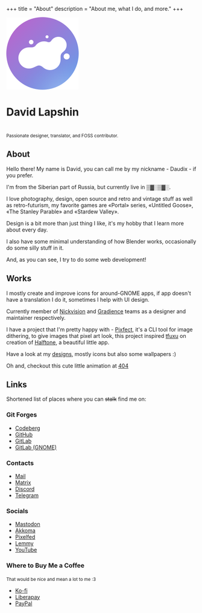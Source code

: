+++
title = "About"
description = "About me, what I do, and more."
+++

<div class="about-splash">
  <img class="avatar transparent drop-shadow" src="logo.svg" alt="My logo" />
  <h1 class="header">David Lapshin</h1>
  <br />
  <small>Passionate designer, translator, and FOSS contributor.</small>
</div>

## About

Hello there! My name is David, you can call me by my nickname - Daudix - if you prefer.

I'm from the Siberian part of Russia, but currently live in ▒▓░▒▓░.

I love photography, design, open source and retro and vintage stuff as well as retro-futurism, my favorite games are «Portal» series, «Untitled Goose», «The Stanley Parable» and «Stardew Valley».

Design is a bit more than just thing I like, it's my hobby that I learn more about every day.

I also have some minimal understanding of how Blender works, occasionally do some silly stuff in it.

And, as you can see, I try to do some web development!

## Works

I mostly create and improve icons for around-GNOME apps, if app doesn't have a translation I do it, sometimes I help with UI design.

Currently member of [Nickvision](https://nickvision.org) and [Gradience](https://gradienceteam.github.io) teams as a designer and maintainer respectively.

I have a project that I'm pretty happy with - [Pixfect](https://codeberg.org/daudix/Pixfect), it's a CLI tool for image dithering, to give images that pixel art look, this project inspired [tfuxu](https://github.com/tfuxu) on creation of [Halftone](https://github.com/tfuxu/Halftone), a beautiful little app.

Have a look at my [designs](@/design/index.md), mostly icons but also some wallpapers :)

Oh and, checkout this cute little animation at [404](/ananas-duck)

## Links

Shortened list of places where you can ~~stalk~~ find me on:

### Git Forges

- [Codeberg](https://codeberg.org/daudix)
- [GitHub](https://github.com/daudix)
- [GitLab](https://gitlab.com/daudix)
- [GitLab (GNOME)](https://gitlab.gnome.org/daudix)

### Contacts

- [Mail](mailto:ddaudix@gmail.com)
- [Matrix](https://matrix.to/#/@daudix_ufo:matrix.org)
- [Discord](https://discord.com/users/650757995378114581)
- [Telegram](https://t.me/Daudix_UFO)

### Socials

- [Mastodon](https://social.treehouse.systems/@daudix)
- [Akkoma](https://pleroma.envs.net/daudix)
- [Pixelfed](https://pixey.org/Daudix)
- [Lemmy](https://toast.ooo/u/Daudix)
- [YouTube](https://www.youtube.com/@daudix_ufo)

### Where to Buy Me a Coffee

<small>That would be nice and mean a lot to me :3</small>

- [Ko-fi](https://ko-fi.com/daudix)
- [Liberapay](https://liberapay.com/daudix)
- [PayPal](https://paypal.me/Daudix)
